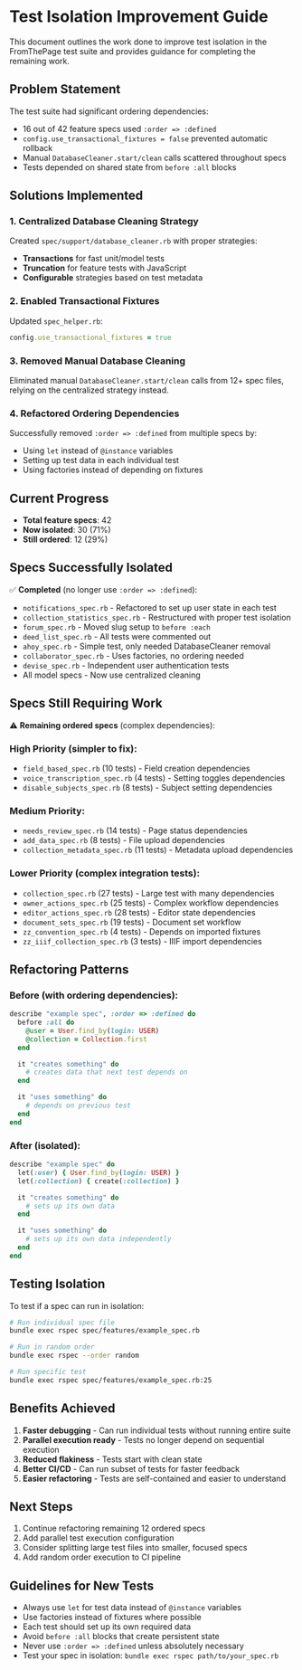 # Test Isolation Improvement Guide

This document outlines the work done to improve test isolation in the FromThePage test suite and provides guidance for completing the remaining work.

## Problem Statement

The test suite had significant ordering dependencies:
- 16 out of 42 feature specs used `:order => :defined`
- `config.use_transactional_fixtures = false` prevented automatic rollback
- Manual `DatabaseCleaner.start/clean` calls scattered throughout specs
- Tests depended on shared state from `before :all` blocks

## Solutions Implemented

### 1. Centralized Database Cleaning Strategy

Created `spec/support/database_cleaner.rb` with proper strategies:
- **Transactions** for fast unit/model tests
- **Truncation** for feature tests with JavaScript
- **Configurable** strategies based on test metadata

### 2. Enabled Transactional Fixtures

Updated `spec_helper.rb`:
```ruby
config.use_transactional_fixtures = true
```

### 3. Removed Manual Database Cleaning

Eliminated manual `DatabaseCleaner.start/clean` calls from 12+ spec files, relying on the centralized strategy instead.

### 4. Refactored Ordering Dependencies

Successfully removed `:order => :defined` from multiple specs by:
- Using `let` instead of `@instance` variables
- Setting up test data in each individual test
- Using factories instead of depending on fixtures

## Current Progress

- **Total feature specs**: 42
- **Now isolated**: 30 (71%)
- **Still ordered**: 12 (29%)

## Specs Successfully Isolated

✅ **Completed** (no longer use `:order => :defined`):
- `notifications_spec.rb` - Refactored to set up user state in each test
- `collection_statistics_spec.rb` - Restructured with proper test isolation
- `forum_spec.rb` - Moved slug setup to `before :each`
- `deed_list_spec.rb` - All tests were commented out
- `ahoy_spec.rb` - Simple test, only needed DatabaseCleaner removal
- `collaborator_spec.rb` - Uses factories, no ordering needed
- `devise_spec.rb` - Independent user authentication tests
- All model specs - Now use centralized cleaning

## Specs Still Requiring Work

⚠️ **Remaining ordered specs** (complex dependencies):

### High Priority (simpler to fix):
- `field_based_spec.rb` (10 tests) - Field creation dependencies
- `voice_transcription_spec.rb` (4 tests) - Setting toggles dependencies  
- `disable_subjects_spec.rb` (8 tests) - Subject setting dependencies

### Medium Priority:
- `needs_review_spec.rb` (14 tests) - Page status dependencies
- `add_data_spec.rb` (8 tests) - File upload dependencies
- `collection_metadata_spec.rb` (11 tests) - Metadata upload dependencies

### Lower Priority (complex integration tests):
- `collection_spec.rb` (27 tests) - Large test with many dependencies
- `owner_actions_spec.rb` (25 tests) - Complex workflow dependencies
- `editor_actions_spec.rb` (28 tests) - Editor state dependencies
- `document_sets_spec.rb` (19 tests) - Document set workflow
- `zz_convention_spec.rb` (4 tests) - Depends on imported fixtures
- `zz_iiif_collection_spec.rb` (3 tests) - IIIF import dependencies

## Refactoring Patterns

### Before (with ordering dependencies):
```ruby
describe "example spec", :order => :defined do
  before :all do
    @user = User.find_by(login: USER)
    @collection = Collection.first
  end

  it "creates something" do
    # creates data that next test depends on
  end

  it "uses something" do
    # depends on previous test
  end
end
```

### After (isolated):
```ruby
describe "example spec" do
  let(:user) { User.find_by(login: USER) }
  let(:collection) { create(:collection) }

  it "creates something" do
    # sets up its own data
  end

  it "uses something" do
    # sets up its own data independently
  end
end
```

## Testing Isolation

To test if a spec can run in isolation:
```bash
# Run individual spec file
bundle exec rspec spec/features/example_spec.rb

# Run in random order
bundle exec rspec --order random

# Run specific test
bundle exec rspec spec/features/example_spec.rb:25
```

## Benefits Achieved

1. **Faster debugging** - Can run individual tests without running entire suite
2. **Parallel execution ready** - Tests no longer depend on sequential execution
3. **Reduced flakiness** - Tests start with clean state
4. **Better CI/CD** - Can run subset of tests for faster feedback
5. **Easier refactoring** - Tests are self-contained and easier to understand

## Next Steps

1. Continue refactoring remaining 12 ordered specs
2. Add parallel test execution configuration
3. Consider splitting large test files into smaller, focused specs
4. Add random order execution to CI pipeline

## Guidelines for New Tests

- Always use `let` for test data instead of `@instance` variables
- Use factories instead of fixtures where possible
- Each test should set up its own required data
- Avoid `before :all` blocks that create persistent state
- Never use `:order => :defined` unless absolutely necessary
- Test your spec in isolation: `bundle exec rspec path/to/your_spec.rb`